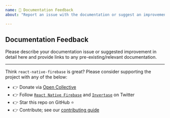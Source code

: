 ```yaml
---
name: 📖 Documentation Feedback
about: "Report an issue with the documentation or suggest an improvement."

---
```


## Documentation Feedback

Please describe your documentation issue or suggested improvement in detail here and provide links to any pre-existing/relevant documentation.

---

Think `react-native-firebase` is great? Please consider supporting the project with any of the below:

- 👉 Donate via [Open Collective](https://opencollective.com/react-native-firebase/donate)
- 👉 Follow [`React Native Firebase`](https://twitter.com/rnfirebase) and [`Invertase`](https://twitter.com/invertaseio) on Twitter
- 👉 Star this repo on GitHub ⭐️
- 👉 Contribute; see our [contributing guide](./../../CONTRIBUTING.md)


